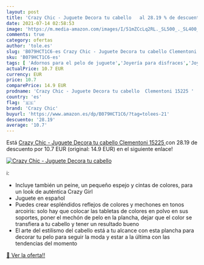 ```yaml
---
layout: post
title: 'Crazy Chic - Juguete Decora tu cabello   al 28.19 % de descuento'
date: 2021-07-14 02:58:53
image: 'https://m.media-amazon.com/images/I/51mZCcLq2RL._SL500_._SL400_.jpg'
comments: true
category: ofertas
author: 'tole.es'
slug: 'B079HCT1C6-es Crazy Chic - Juguete Decora tu cabello Clementoni 15225'
sku: 'B079HCT1C6-es'
tags: [ 'Adornos para el pelo de juguete','Joyería para disfraces','Joyería y maquillaje para niños','Juegos de imitación','Juguetes','Juguetes y juegos','clementoni','crazy chic', ]
actualPrice: 10.7 EUR
currency: EUR
price: 10.7
comparePrice: 14.9 EUR
prodname: 'Crazy Chic - Juguete Decora tu cabello  Clementoni 15225 '
country: 'es'
flag: '🇪🇸'
brand: 'Crazy Chic'
buyurl: 'https://www.amazon.es/dp/B079HCT1C6/?tag=tolees-21'
descuento: '28.19'
average: '10.7'
---
```


Está [Crazy Chic - Juguete Decora tu cabello  Clementoni 15225 ](https://www.amazon.es/dp/B079HCT1C6/?tag=tolees-21) con 28.19 de descuento por 10.7 EUR (original: 14.9 EUR) en el siguiente enlace!

[![Crazy Chic - Juguete Decora tu cabello  ](https://m.media-amazon.com/images/I/51mZCcLq2RL._SL500_._SL400_.jpg)](https://www.amazon.es/dp/B079HCT1C6/?tag=tolees-21)

ℹ️:

- Incluye también un peine, un pequeño espejo y cintas de colores, para un look de auténtica Crazy Girl
- Juguete en español
- Puedes crear espléndidos reflejos de colores y mechones en tonos arcoiris: solo hay que colocar las tabletas de colores en polvo en sus soportes, poner el mechón de pelo en la plancha, dejar que el color se transfiera a tu cabello y tener un resultado bueno
- El arte del estilismo del cabello está a tu alcance con esta plancha para decorar tu pelo para seguir la moda y estar a la última con las tendencias del momento

[🛒 Ver la oferta!!](https://www.amazon.es/dp/B079HCT1C6/?tag=tolees-21)
